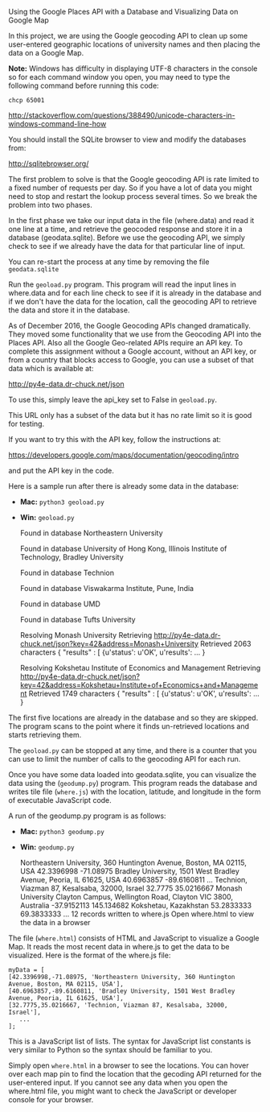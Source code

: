 Using the Google Places API with a Database and Visualizing Data on Google Map

In this project, we are using the Google geocoding API
to clean up some user-entered geographic locations of
university names and then placing the data on a Google
Map.

**Note:** Windows has difficulty in displaying UTF-8 characters
in the console so for each command window you open, you may need
to type the following command before running this code:

    chcp 65001

http://stackoverflow.com/questions/388490/unicode-characters-in-windows-command-line-how


You should install the SQLite browser to view and modify
the databases from:

http://sqlitebrowser.org/

The first problem to solve is that the Google geocoding
API is rate limited to a fixed number of requests per day.
So if you have a lot of data you might need to stop and
restart the lookup process several times.  So we break
the problem into two phases.

In the first phase we take our input data in the file
(where.data) and read it one line at a time, and retrieve the
geocoded response and store it in a database (geodata.sqlite).
Before we use the geocoding API, we simply check to see if
we already have the data for that particular line of input.

You can re-start the process at any time by removing the file
`geodata.sqlite`

Run the `geoload.py` program.   This program will read the input
lines in where.data and for each line check to see if it is already
in the database and if we don't have the data for the location,
call the geocoding API to retrieve the data and store it in
the database.

As of December 2016, the Google Geocoding APIs changed dramatically.
They moved some functionality that we use from the Geocoding API
into the Places API.  Also all the Google Geo-related APIs require an
API key. To complete this assignment without a Google account,
without an API key, or from a country that blocks
access to Google, you can use a subset of that data which is
available at:

http://py4e-data.dr-chuck.net/json

To use this, simply leave the api_key set to False in 
`geoload.py`.

This URL only has a subset of the data but it has no rate limit so
it is good for testing.

If you want to try this with the API key, follow the
instructions at:

https://developers.google.com/maps/documentation/geocoding/intro

and put the API key in the code.

Here is a sample run after there is already some data in the
database:

- **Mac:** `python3 geoload.py`
- **Win:** `geoload.py`

    Found in database  Northeastern University

    Found in database  University of Hong Kong, Illinois Institute of Technology, Bradley University

    Found in database  Technion

    Found in database  Viswakarma Institute, Pune, India

    Found in database  UMD

    Found in database  Tufts University

    Resolving Monash University
    Retrieving http://py4e-data.dr-chuck.net/json?key=42&address=Monash+University
    Retrieved 2063 characters {    "results" : [
    {u'status': u'OK', u'results': ... }

    Resolving Kokshetau Institute of Economics and Management
    Retrieving http://py4e-data.dr-chuck.net/json?key=42&address=Kokshetau+Institute+of+Economics+and+Management
    Retrieved 1749 characters {    "results" : [
    {u'status': u'OK', u'results': ... }

The first five locations are already in the database and so they
are skipped.  The program scans to the point where it finds un-retrieved
locations and starts retrieving them.

The `geoload.py` can be stopped at any time, and there is a counter
that you can use to limit the number of calls to the geocoding
API for each run.

Once you have some data loaded into geodata.sqlite, you can
visualize the data using the (`geodump.py`) program.  This
program reads the database and writes tile file (`where.js`)
with the location, latitude, and longitude in the form of
executable JavaScript code.

A run of the geodump.py program is as follows:

- **Mac:** `python3 geodump.py`
- **Win:** `geodump.py`

    Northeastern University, 360 Huntington Avenue, Boston, MA 02115, USA 42.3396998 -71.08975
    Bradley University, 1501 West Bradley Avenue, Peoria, IL 61625, USA 40.6963857 -89.6160811
    ...
    Technion, Viazman 87, Kesalsaba, 32000, Israel 32.7775 35.0216667
    Monash University Clayton Campus, Wellington Road, Clayton VIC 3800, Australia -37.9152113 145.134682
    Kokshetau, Kazakhstan 53.2833333 69.3833333
    ...
    12 records written to where.js
    Open where.html to view the data in a browser

The file (`where.html`) consists of HTML and JavaScript to visualize
a Google Map.  It reads the most recent data in where.js to get
the data to be visualized.  Here is the format of the where.js file:

    myData = [
    [42.3396998,-71.08975, 'Northeastern University, 360 Huntington Avenue, Boston, MA 02115, USA'],
    [40.6963857,-89.6160811, 'Bradley University, 1501 West Bradley Avenue, Peoria, IL 61625, USA'],
    [32.7775,35.0216667, 'Technion, Viazman 87, Kesalsaba, 32000, Israel'],
       ...
    ];

This is a JavaScript list of lists.  The syntax for JavaScript
list constants is very similar to Python so the syntax should
be familiar to you.

Simply open `where.html` in a browser to see the locations.  You
can hover over each map pin to find the location that the
gecoding API returned for the user-entered input.  If you
cannot see any data when you open the where.html file, you might
want to check the JavaScript or developer console for your browser.


